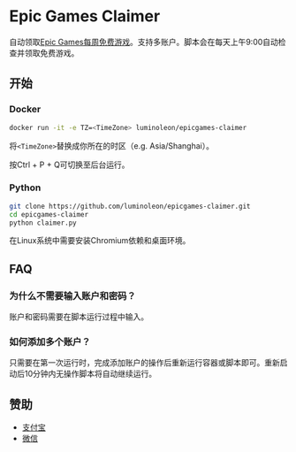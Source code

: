 # Epic Games Claimer

自动领取[Epic Games每周免费游戏](https://www.epicgames.com/store/free-games)。支持多账户。脚本会在每天上午9:00自动检查并领取免费游戏。

## 开始

### Docker

``` bash
docker run -it -e TZ=<TimeZone> luminoleon/epicgames-claimer
```

将`<TimeZone>`替换成你所在的时区（e.g. Asia/Shanghai）。

按Ctrl + P + Q可切换至后台运行。

### Python

``` bash
git clone https://github.com/luminoleon/epicgames-claimer.git
cd epicgames-claimer
python claimer.py
```

在Linux系统中需要安装Chromium依赖和桌面环境。

## FAQ

### 为什么不需要输入账户和密码？

账户和密码需要在脚本运行过程中输入。

### 如何添加多个账户？

只需要在第一次运行时，完成添加账户的操作后重新运行容器或脚本即可。重新启动后10分钟内无操作脚本将自动继续运行。

## 赞助

* [支付宝](Assets/Images/1619099359663.jpg)
* [微信](Assets/Images/1619109082376.png)
